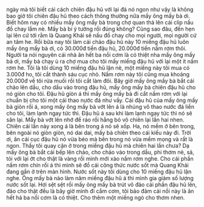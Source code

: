 ngày mà tôi biết cái cách chiên đậu hũ với lại đá nó ngon như vậy là không bao giờ tôi chiên đậu hũ theo cách thông thường nữa mấy ông mấy bà ơi. Biết hôm nay có nhiều mấy ông mấy bà trong chợ quan thả lên cái clip nấu đồ chay lắm nè. Mấy bà bí ý tưởng rồi đúng không? Cũng sao đâu, đến hẹn lại lên cứ tới rằm là Quang Khải sẽ nấu đồ chay cho mọi người, mọi người cứ an tâm he. Rồi bữa nay tôi làm cái chảo đậu hũ này 10 miếng đậu hũ luôn mấy ông mấy bà ơi, có 30.000đ tiền đậu hũ, 20.000đ tiền nấm rơm thôi. Người ta nói nguyên cái nhà ăn hết ba nồi cơm là có thiệt nha mấy ông mấy bà ơi, mấy bà chạy ù ra chợ mua cho tôi mấy miếng đậu hũ với lại một ít nấm rơm he. Tôi là tôi dùng 10 miếng đậu hũ lận nè, một miếng này tôi mua có 3.000đ ho, tôi cắt thành sáu cục nhỏ. Nấm rơm này tôi cũng mua khoảng 20.000đ về tôi rửa muối rồi tôi cắt làm đôi. Bây giờ mấy ông mấy bà bắt cái chảo lên dầu, cho dầu vào trong đậu hũ, mấy ông mấy bà chiên đậu hũ cho nó giòn cho tôi. Đậu hũ giòn á thì mấy ông mấy bà đi cắt nấm rơm với lại chuẩn bị cho tôi một cái thao nước đá như vầy. Cái đậu hũ của mấy ông mấy bà giòn rồi á, xong mấy ông mấy bà vớt lên á là nhúng vô thao nước đá liền cho tôi, làm lạnh ngay tức thì. Đậu hũ á sau khi làm lạnh ngay tức thì nó sẽ săn lại. Mấy bà vớt lên nhớ để ráo rồi hẳng bỏ vô chiên lại lần hai nhen. Chiên cái lần này xong á là bên trong á nó sẽ xốp. Ha, nó mềm ở bên trong, bên ngoài nó giòn giòn, nó dai dai, mấy bà chiên theo cái kiểu này đi. Trời ơi, ăn cái cục đậu hũ nó vừa béo mà bên trong nó vừa mềm mọng và rất là ngon. Thấy tôi quay cận ở trong miếng đậu hũ mà chiên hai lần chưa? Dạ mấy ông bà bắt cái bếp lên chảo, cho chảo vào trong dầu, phi thơm nè, sả, tỏi với lại ớt cho thật là vàng rồi mình mới xào nấm rơm nghe. Cho cái phần nấm rơm chín rồi á thì mình sẽ đổ cái công thức nước sốt mà Quang Khải đang gắn ở trên màn hình. Nước sốt này tôi dùng cho 10 miếng đậu hũ lận nghe. Ông mấy bà nào làm năm miếng đậu hũ á thì mình gia giảm số lượng nước sốt lại. Hơi sệt sệt rồi mấy ông mấy bà trút vô đảo cái phần đậu hũ lên, đảo cho thật đều là bây giờ mình đi cắm cơm, tôi bảo đảm cái nồi này là ăn hết hả ba nồi cơm là có thiệt. Cho thêm một miếng ngò cho thơm nhen.